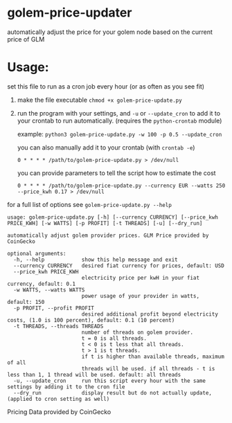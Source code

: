 # golem-price-updater
automatically adjust the price for your golem node based on the current price of GLM

# Usage:
set this file to run as a cron job every hour (or as often as you see fit)
1. make the file executable
```chmod +x golem-price-update.py```

1. run the program with your settings, and `-u` or `--update_cron` to add it to your crontab to run automatically. (requires the `python-crontab` module)
    
    example: `python3 golem-price-update.py -w 100 -p 0.5 --update_cron`


    you can also manually add it to your crontab (with `crontab -e`)

    ```0 * * * * /path/to/golem-price-update.py > /dev/null```

    you can provide parameters to tell the script how to estimate the cost

    ```0 * * * * /path/to/golem-price-update.py --currency EUR --watts 250 --price_kwh 0.17 > /dev/null```

for a full list of options see `golem-price-update.py --help`

```
usage: golem-price-update.py [-h] [--currency CURRENCY] [--price_kwh PRICE_KWH] [-w WATTS] [-p PROFIT] [-t THREADS] [-u] [--dry_run]

automatically adjust golem provider prices. GLM Price provided by CoinGecko

optional arguments:
  -h, --help            show this help message and exit
  --currency CURRENCY   desired fiat currency for prices, default: USD
  --price_kwh PRICE_KWH
                        electricity price per kwH in your fiat currency, default: 0.1
  -w WATTS, --watts WATTS
                        power usage of your provider in watts, default: 150
  -p PROFIT, --profit PROFIT
                        desired additional profit beyond electricity costs, (1.0 is 100 percent), default: 0.1 (10 percent)
  -t THREADS, --threads THREADS
                        number of threads on golem provider. 
                        t = 0 is all threads. 
                        t < 0 is t less that all threads. 
                        t > 1 is t threads. 
                        if t is higher than available threads, maximum of all
                        threads will be used. if all threads - t is less than 1, 1 thread will be used. default: all threads
  -u, --update_cron     run this script every hour with the same settings by adding it to the cron file
  --dry_run             display result but do not actually update, (applied to cron setting as well)
```


Pricing Data provided by CoinGecko
